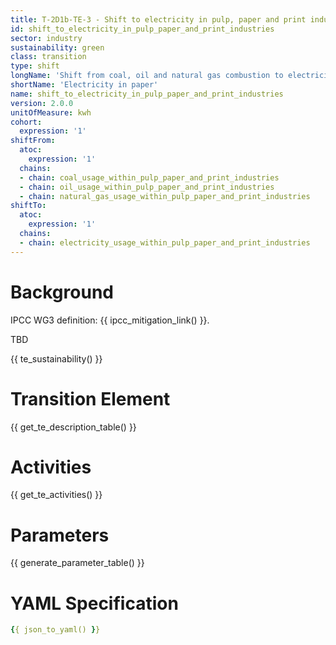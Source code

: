 ```yaml
---
title: T-2D1b-TE-3 - Shift to electricity in pulp, paper and print industries
id: shift_to_electricity_in_pulp_paper_and_print_industries
sector: industry
sustainability: green
class: transition
type: shift
longName: 'Shift from coal, oil and natural gas combustion to electricity for pulp, paper and print industries energy use'
shortName: 'Electricity in paper'
name: shift_to_electricity_in_pulp_paper_and_print_industries                
version: 2.0.0
unitOfMeasure: kwh
cohort:
  expression: '1'
shiftFrom:
  atoc:
    expression: '1'
  chains:
  - chain: coal_usage_within_pulp_paper_and_print_industries
  - chain: oil_usage_within_pulp_paper_and_print_industries
  - chain: natural_gas_usage_within_pulp_paper_and_print_industries
shiftTo:
  atoc:
    expression: '1'
  chains:
  - chain: electricity_usage_within_pulp_paper_and_print_industries
---
```


# Background

IPCC WG3 definition: {{ ipcc_mitigation_link() }}.

TBD




{{ te_sustainability() }}

# Transition Element

{{ get_te_description_table() }}




# Activities

{{ get_te_activities() }}


# Parameters

{{ generate_parameter_table() }}


# YAML Specification

```yaml
{{ json_to_yaml() }}
```
